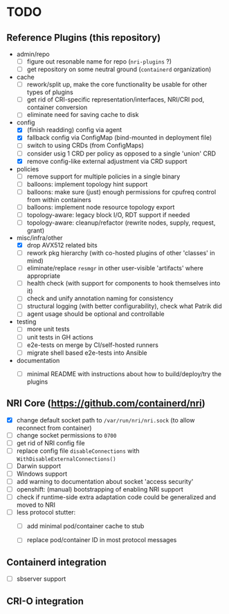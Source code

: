 # TODO

## Reference Plugins (this repository)

- admin/repo
  - [ ] figure out resonable name for repo (`nri-plugins` ?)
  - [ ] get repository on some neutral ground (`containerd` organization)
- cache
  - [ ] rework/split up, make the core functionality be usable for other types of plugins
  - [ ] get rid of CRI-specific representation/interfaces, NRI/CRI pod, container conversion
  - [ ] eliminate need for saving cache to disk
- config
  - [x] (finish readding) config via agent
  - [x] fallback config via ConfigMap (bind-mounted in deployment file)
  - [ ] switch to using CRDs (from ConfigMaps)
  - [ ] consider usig 1 CRD per policy as opposed to a single 'union' CRD
  - [x] remove config-like external adjustment via CRD support
- policies
  - [ ] remove support for multiple policies in a single binary
  - [ ] balloons: implement topology hint support
  - [ ] balloons: make sure (just) enough permissions for cpufreq control from within containers
  - [ ] balloons: implement node resource topology export
  - [ ] topology-aware: legacy block I/O, RDT support if needed
  - [ ] topology-aware: cleanup/refactor (rewrite nodes, supply, request, grant)
- misc/infra/other
  - [x] drop AVX512 related bits
  - [ ] rework pkg hierarchy (with co-hosted plugins of other 'classes' in mind)
  - [ ] eliminate/replace `resmgr` in other user-visible 'artifacts' where appropriate
  - [ ] health check (with support for components to hook themselves into it)
  - [ ] check and unify annotation naming for consistency
  - [ ] structural logging (with better configurability), check what Patrik did
  - [ ] agent usage should be optional and controllable
- testing
  - [ ] more unit tests
  - [ ] unit tests in GH actions
  - [ ] e2e-tests on merge by CI/self-hosted runners
  - [ ] migrate shell based e2e-tests into Ansible
- documentation
  - [ ] minimal README with instructions about how to build/deploy/try the plugins


## NRI Core (https://github.com/containerd/nri)

- [x] change default socket path to `/var/run/nri/nri.sock` (to allow reconnect from container)
- [ ] change socket permissions to `0700`
- [ ] get rid of NRI config file
- [ ] replace config file `disableConnections` with `WithDisableExternalConnections()`
- [ ] Darwin support
- [ ] Windows support
- [ ] add warning to documentation about socket 'access security'
- [ ] openshift: (manual) bootstrapping of enabling NRI support
- [ ] check if runtime-side extra adaptation code could be generalized and moved to NRI
- [ ] less protocol stutter:
    - [ ] add minimal pod/container cache to stub
    - [ ] replace pod/container ID in most protocol messages


## Containerd integration

- [ ] sbserver support


## CRI-O integration
